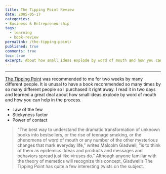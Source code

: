 ```yaml
---
title: The Tipping Point Review
date: 2005-05-17
categories:
- Business & Entrepreneurship
tags:
  - learning
  - book-review
permalink: /the-tipping-point/
published: true
comments: true
toc: true
excerpt: About how small ideas explode by word of mouth and how you can help in the process
---
```

---
[The Tipping Point](https://amzn.to/3S83vWa) was recommended to me for two weeks by many different people. It is unusal to have a book recommended so many times by so many different people so I purchased it right away. I read it in two days and learned a great deal about how small ideas explode by word of mouth and how you can help in the process.

- Law of the few
- Stickyness factor
- Power of contact

<blockquote>"The best way to understand the dramatic transformation of unknown books into bestsellers, or the rise of teenage smoking, or the phenomena of word of mouth or any number of the other mysterious changes that mark everyday life,” writes Malcolm Gladwell, “is to think of them as epidemics. Ideas and products and messages and behaviors spread just like viruses do.” Although anyone familiar with the theory of memetics will recognize this concept, Gladwell’s The Tipping Point has quite a few interesting twists on the subject.</blockquote>
